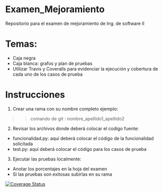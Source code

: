 # Examen_Mejoramiento
Repositorio para el examen de mejoramiento de Ing. de software II

# Temas:
 - Caja negra 
 - Caja blanca: grafos y plan de pruebas
 - Utilizar Travis y Coveralls para evidenciar la ejecución y cobertura de cada uno de los casos de prueba

# Instrucciones 

1) Crear una rama con su nombre completo ejemplo:
>> comando de git : nombre_apellido1_apellido2

2) Revisar los archivos donde deberá colocar el codigo fuente:
  - funcionalidad.py: aquí deberá colocar el código de la funcionalidad solicitada
  - test.py: aquí deberá colocar el código para los casos de prueba

3) Ejecutar las pruebas localmente:
  - Anotar los porcentajes en la hoja del examen
  - Si las pruebas son exitosas subirlas en su rama

[![Coverage Status](https://coveralls.io/repos/github/mavemore/SWII_Examen_Mejoramiento/badge.svg?branch=master)](https://coveralls.io/github/mavemore/SWII_Examen_Mejoramiento?branch=master)

